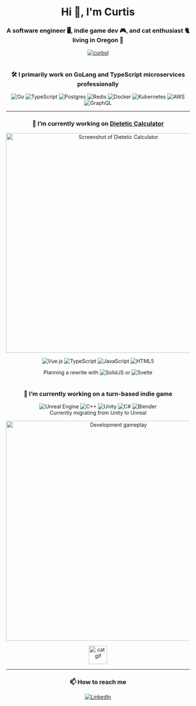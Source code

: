 <!--
**curbol/curbol** is a ✨ _special_ ✨ repository because its `README.md` (this file) appears on your GitHub profile.

Here are some ideas to get you started:

- 🔭 I’m currently working on ...
- 🌱 I’m currently learning ...
- 👯 I’m looking to collaborate on ...
- 🤔 I’m looking for help with ...
- 💬 Ask me about ...
- 📫 How to reach me: ...
- 😄 Pronouns: ...
- ⚡ Fun fact: ...

Stats Fork:
https://github.com/curbol/github-readme-stats

Badges:
- https://github.com/Ileriayo/markdown-badges
- https://github.com/alexandresanlim/Badges4-README.md-Profile

Generator:
https://rahuldkjain.github.io/gh-profile-readme-generator
-->

<!-- 
This card shows language usage only inside your own non-forked repositories, not depending on who the author of the commits is. It does not include your contributions into another users/organizations repositories. Currently there are no way to get this data from GitHub API. If you want this behavior to be improved you can support this feature request created by @rickstaa inside GitHub Community.
-->
<!--
<p align="center">
  <img align="center" src="https://github-readme-stats-git-main-curbols-projects.vercel.app/api/top-langs?username=curbol&include_orgs=true&show_icons=true&theme=gruvbox&layout=compact&hide_border=true&border_radius=10" alt="Curbol's GitHub stats" />
</p>
-->

<h1 align="center">Hi 👋, I'm Curtis</h1>
<h3 align="center">A software engineer 🖥️, indie game dev 🎮, and cat enthusiast 🐈 living in Oregon 🌲</h3>
<p align="center">
  <a href="https://github.com/ryo-ma/github-profile-trophy">
    <img src="https://github-profile-trophy.vercel.app/?username=curbol&theme=gruvbox&rank=-?,-C&column=-1" alt="curbol" />
  </a>
</p>

<h1 />

<h3 align="center">🛠️ I primarily work on GoLang and TypeScript microservices professionally</h3>
<p align="center">
  <img src="https://img.shields.io/badge/go-%2300ADD8.svg?style=for-the-badge&logo=go&logoColor=white" alt="Go">
  <img src="https://img.shields.io/badge/typescript-%23007ACC.svg?style=for-the-badge&logo=typescript&logoColor=white" alt="TypeScript">
  <img src="https://img.shields.io/badge/postgres-%23316192.svg?style=for-the-badge&logo=postgresql&logoColor=white" alt="Postgres">
  <img src="https://img.shields.io/badge/redis-%23DD0031.svg?style=for-the-badge&logo=redis&logoColor=white" alt="Redis">
  <img src="https://img.shields.io/badge/docker-%230db7ed.svg?style=for-the-badge&logo=docker&logoColor=white" alt="Docker">
  <img src="https://img.shields.io/badge/kubernetes-%23326ce5.svg?style=for-the-badge&logo=kubernetes&logoColor=white" alt="Kubernetes">
  <img src="https://img.shields.io/badge/AWS-%23FF9900.svg?style=for-the-badge&logo=amazon-aws&logoColor=white" alt="AWS">
  <img src="https://img.shields.io/badge/-GraphQL-E10098?style=for-the-badge&logo=graphql&logoColor=white" alt="GraphQL">
</p>

<hr />

<h3 align="center">🔭 I’m currently working on <a href="dieteticcalc.com">Dietetic Calculator</a></h3>
<p align="center">
  <a href="#">
    <img width="600" alt="Screenshot of Dietetic Calculator" src="https://github.com/curbol/curbol/assets/5971687/65ece7ee-4ca9-4ae8-9764-69fd83b6b479">
  </a>
</p>
<p align="center">
  <img src="https://img.shields.io/badge/vuejs-%2335495e.svg?style=for-the-badge&logo=vuedotjs&logoColor=%234FC08D" alt="Vue.js">
  <img src="https://img.shields.io/badge/typescript-%23007ACC.svg?style=for-the-badge&logo=typescript&logoColor=white" alt="TypeScript">
  <img src="https://img.shields.io/badge/javascript-%23323330.svg?style=for-the-badge&logo=javascript&logoColor=%23F7DF1E" alt="JavaScript">
  <img src="https://img.shields.io/badge/html5-%23E34F26.svg?style=for-the-badge&logo=html5&logoColor=white" alt="HTML5">
</p>
<p align="center">
  <span>Planning a rewrite with </span>
  <img src="https://img.shields.io/badge/SolidJS-2c4f7c?style=for-the-badge&logo=solid&logoColor=c8c9cb" alt="SolidJS">
  <span> or </span>
  <img src="https://img.shields.io/badge/svelte-%23f1413d.svg?style=for-the-badge&logo=svelte&logoColor=white" alt="Svelte">
</p>

<h1 />

<h3 align="center">🔭 I’m currently working on a turn-based indie game</h3>
<p align="center">
  <img src="https://img.shields.io/badge/unrealengine-%23313131.svg?style=for-the-badge&logo=unrealengine&logoColor=white" alt="Unreal Engine">
  <img src="https://img.shields.io/badge/c++-%2300599C.svg?style=for-the-badge&logo=c%2B%2B&logoColor=white" alt="C++">
  <img src="https://img.shields.io/badge/unity-%23000000.svg?style=for-the-badge&logo=unity&logoColor=white" alt="Unity">
  <img src="https://img.shields.io/badge/c%23-%23239120.svg?style=for-the-badge&logo=csharp&logoColor=white" alt="C#">
  <img src="https://img.shields.io/badge/blender-%23F5792A.svg?style=for-the-badge&logo=blender&logoColor=white" alt="Blender">
  <br />Currently migrating from Unity to Unreal
</p>
<p align="center">
  <a href="#">
    <img width="600" src="https://github.com/curbol/curbol/assets/5971687/4cc6b148-1882-4c8b-9d2e-aebe86cd19ce" alt="Development gameplay">
  </a>
</p>
<p align="center">
  <a href="#">
    <img width="50" src="https://github.com/curbol/curbol/assets/5971687/b1b906bc-f691-478a-bce7-01485a711247" alt="cat gif" />
  </a>
</p>

<hr />

<h3 align="center">📫 How to reach me</h3>
<p align="center">
  <a href="https://linkedin.com/in/curtis-bollinger" target="blank">
    <img src="https://img.shields.io/badge/linkedin-%230077B5.svg?style=for-the-badge&logo=linkedin&logoColor=white" alt="LinkedIn">
  </a>
</p>
